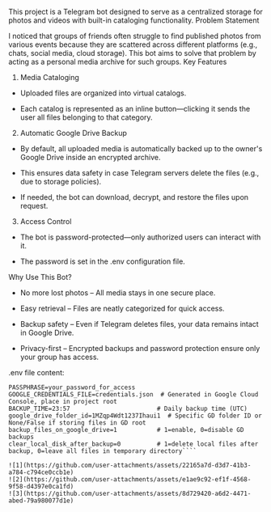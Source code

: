 This project is a Telegram bot designed to serve as a centralized storage for photos and videos with built-in cataloging functionality.
Problem Statement

I noticed that groups of friends often struggle to find published photos from various events because they are scattered across different platforms (e.g., chats, social media, cloud storage). This bot aims to solve that problem by acting as a personal media archive for such groups.
Key Features
1. Media Cataloging

- Uploaded files are organized into virtual catalogs.

- Each catalog is represented as an inline button—clicking it sends the user all files belonging to that category.

2. Automatic Google Drive Backup

- By default, all uploaded media is automatically backed up to the owner's Google Drive inside an encrypted archive.

- This ensures data safety in case Telegram servers delete the files (e.g., due to storage policies).

- If needed, the bot can download, decrypt, and restore the files upon request.

3. Access Control

- The bot is password-protected—only authorized users can interact with it.

- The password is set in the .env configuration file.

Why Use This Bot?

- No more lost photos – All media stays in one secure place.

- Easy retrieval – Files are neatly categorized for quick access.

- Backup safety – Even if Telegram deletes files, your data remains intact in Google Drive.

- Privacy-first – Encrypted backups and password protection ensure only your group has access.

.env file content:

````BOT_TOKEN=your_telegram_bot_token
PASSPHRASE=your_password_for_access
GOOGLE_CREDENTIALS_FILE=credentials.json  # Generated in Google Cloud Console, place in project root
BACKUP_TIME=23:57                        # Daily backup time (UTC)
google_drive_folder_id=1MZqp4Wdt1237Ihaui1  # Specific GD folder ID or None/False if storing files in GD root
backup_files_on_google_drive=1           # 1=enable, 0=disable GD backups
clear_local_disk_after_backup=0          # 1=delete local files after backup, 0=leave all files in temporary directory````

![1](https://github.com/user-attachments/assets/22165a7d-d3d7-41b3-a784-c794ce0ccb1e)
![2](https://github.com/user-attachments/assets/e1ae9c92-ef1f-4568-9f58-d4397e0ca1fd)
![3](https://github.com/user-attachments/assets/8d729420-a6d2-4471-abed-79a980077d1e)

